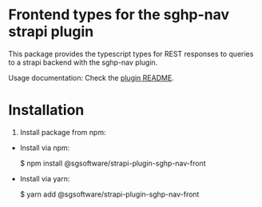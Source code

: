 # Frontend types for the sghp-nav strapi plugin

This package provides the typescript types for REST responses to queries to a strapi backend with the sghp-nav plugin.

Usage documentation: Check the [plugin README](https://github.com/EsGeh/strapi-plugin-sghp-nav#readme).

# Installation

1. Install package from npm:

  - Install via npm:
 
      $ npm install @sgsoftware/strapi-plugin-sghp-nav-front

  - Install via yarn:

      $ yarn add @sgsoftware/strapi-plugin-sghp-nav-front
